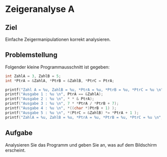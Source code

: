 # Zeigeranalyse A

## Ziel

Einfache Zeigermanipulationen korrekt analysieren.

## Problemstellung

Folgender kleine Programmausschnitt ist gegeben:

```c
int ZahlA = 3, ZahlB = 5;
int *PtrA = &ZahlA, *PtrB = &ZahlB, *PtrC = PtrA;

printf("Zahl A = %u, ZahlB = %u, *PtrA = %u, *PtrB = %u, *PtrC = %u \n", ZahlA, ZahlB, *PtrA, *PtrB, *PtrC);
printf("Ausgabe 1 : %u \n", PtrA == &ZahlA);
printf("Ausgabe 2 : %u \n", * * & PtrA);
printf("Ausgabe 3 : %u \n", 7 * *PtrA / *PtrB + 7);
printf("Ausgabe 4 : %u \n", *((char *)PtrB + 1) );
printf("Ausgabe 5 : %u \n", *(PtrC = &ZahlB) *= *PtrA + 1 );
printf("ZahlA = %u, ZahlB = %u, *PtrA = %u, *PtrB = %u, *PtrC = %u \n", ZahlA, ZahlB, *PtrA, *PtrB, *PtrC );
```

## Aufgabe

Analysieren Sie das Programm und geben Sie an, was auf dem Bildschirm erscheint.
